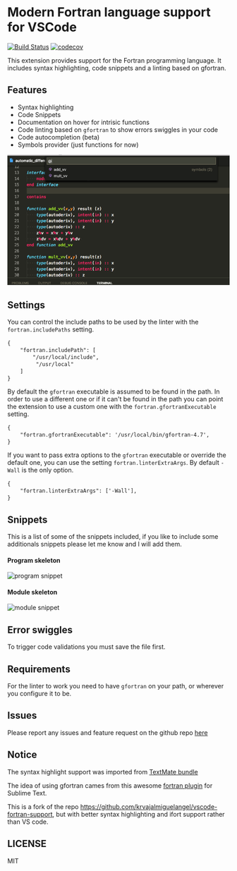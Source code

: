 # Modern Fortran language support for VSCode

[![Build Status](https://travis-ci.org/krvajal/vscode-fortran-support.svg?branch=master)](https://travis-ci.org/krvajal/vscode-fortran-support)
[![codecov](https://codecov.io/gh/krvajal/vscode-fortran-support/branch/master/graph/badge.svg)](https://codecov.io/gh/krvajal/vscode-fortran-support)

This extension provides support for the Fortran programming language. It includes syntax highlighting, code snippets and a linting based on gfortran.

## Features

* Syntax highlighting
* Code Snippets
* Documentation on hover for intrisic functions
* Code linting based on `gfortran` to show errors swiggles in your code
* Code autocompletion (beta)
* Symbols provider (just functions for now)

![symbol_nav](./doc/symbol_nav.png)

## Settings

You can control the include paths to be used by the linter with the `fortran.includePaths` setting.
```
{
    "fortran.includePath": [
        "/usr/local/include",
         "/usr/local"
    ]
}
```
By default the `gfortran` executable is assumed to be found in the path. In order to use a different one or if it can't be found in the path you can point the extension to use a custom one with the `fortran.gfortranExecutable` setting.
```
{
    "fortran.gfortranExecutable": '/usr/local/bin/gfortran-4.7',
}
```
If you want to pass extra options to the `gfortran` executable or override the default one, you can use the setting `fortran.linterExtraArgs`. By default `-Wall` is the only option.
```
{
    "fortran.linterExtraArgs": ['-Wall'],
}
```

## Snippets
This is a list of some of the snippets included, if you like to include some additionals snippets please let me know and I will add them.
#### Program skeleton
![program snippet](https://media.giphy.com/media/OYdq9BKYMOOdy/giphy.gif )
#### Module skeleton
![module snippet](https://media.giphy.com/media/3ohzdUNRuio5FfyF1u/giphy.gif )

## Error swiggles
To trigger code validations you must save the file first.

## Requirements
For the linter to work you need to have `gfortran` on your path, or wherever you configure it to be.
## Issues
Please report any issues and feature request on the github repo [here](https://github.com/krvajalmiguelangel/vscode-fortran-support/issues/new)
## Notice
The syntax highlight support was imported from [TextMate bundle](https://github.com/textmate/fortran.tmbundle)

The idea of using gfortran cames from this awesome [fortran plugin](https://github.com/315234/SublimeFortran) for Sublime Text.

This is a fork of the repo https://github.com/krvajalmiguelangel/vscode-fortran-support, but with better syntax highlighting and ifort support rather than VS code.


## LICENSE 
MIT
